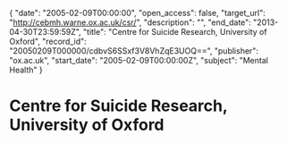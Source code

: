 {
  "date": "2005-02-09T00:00:00", 
  "open_access": false, 
  "target_url": "http://cebmh.warne.ox.ac.uk/csr/", 
  "description": "", 
  "end_date": "2013-04-30T23:59:59Z", 
  "title": "Centre for Suicide Research, University of Oxford", 
  "record_id": "20050209T000000/cdbvS6SSxf3V8VhZqE3UOQ==", 
  "publisher": "ox.ac.uk", 
  "start_date": "2005-02-09T00:00:00Z", 
  "subject": "Mental Health"
}

# Centre for Suicide Research, University of Oxford

